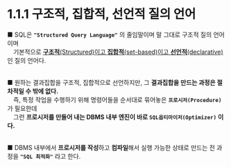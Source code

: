 # 1.1.1 구조적, 집합적, 선언적 질의 언어

■ SQL은 __`"Structured Query Language"`__ 의 줄임말이며 말 그대로 구조적 질의 언어이며<br>
&emsp;기본적으로 [**구조적**(Structured)이고 **집합적**(set-based)이고 **선언적**(declarative)](https://github.com/RhinoD8368/book_study/blob/main/ch1/article/%EA%B5%AC%EC%A1%B0%EC%A0%81%2C%20%EC%A7%91%ED%95%A9%EC%A0%81%2C%20%EC%84%A0%EC%96%B8%EC%A0%81%EC%9D%98%20%EC%9D%98%EB%AF%B8.md)인 질의 언어다.<br><br>

■ 원하는 결과집합을 구조적, 집합적으로 선언하지만, 그 **결과집합을 만드는 과정은 절차적일 수 밖에 없다.**<br>
&emsp;즉, 특정 작업을 수행하기 위해 명령어들을 순서대로 묶어놓은 **`프로시저(Procedure)`** 가 필요한데<br>
&emsp;그런 **프로시저를 만들어 내는 DBMS 내부 엔진이 바로 `SQL옵티마이저(Optimizer)` 이다.**<br><br>

■ DBMS 내부에서 **프로시저를 작성**하고 **컴파일**해서 실행 가능한 상태로 만드는 전 과정을 **`"SQL 최적화"`** 라고 한다.<br>


